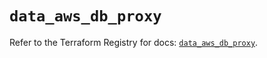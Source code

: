 # `data_aws_db_proxy`

Refer to the Terraform Registry for docs: [`data_aws_db_proxy`](https://registry.terraform.io/providers/hashicorp/aws/6.14.0/docs/data-sources/db_proxy).
